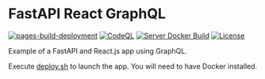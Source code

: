 # FastAPI React GraphQL

[![pages-build-deployment](https://github.com/JBris/fastapi-react-graphql/actions/workflows/pages/pages-build-deployment/badge.svg?branch=main)](https://github.com/JBris/fastapi-react-graphql/actions/workflows/pages/pages-build-deployment)
[![CodeQL](https://github.com/JBris/fastapi-react-graphql/actions/workflows/github-code-scanning/codeql/badge.svg?branch=main)](https://github.com/JBris/fastapi-react-graphql/actions/workflows/github-code-scanning/codeql)
[![Server Docker Build](https://github.com/JBris/fastapi-react-graphql/actions/workflows/docker-build.yml/badge.svg?branch=main)](https://github.com/JBris/fastapi-react-graphql/actions/workflows/docker-build.yml)
[![License](https://img.shields.io/badge/License-Apache_2.0-blue.svg)](https://opensource.org/licenses/Apache-2.0)

Example of a FastAPI and React.js app using GraphQL.

Execute [deploy.sh](scripts/deploy.sh) to launch the app. You will need to have Docker installed.
